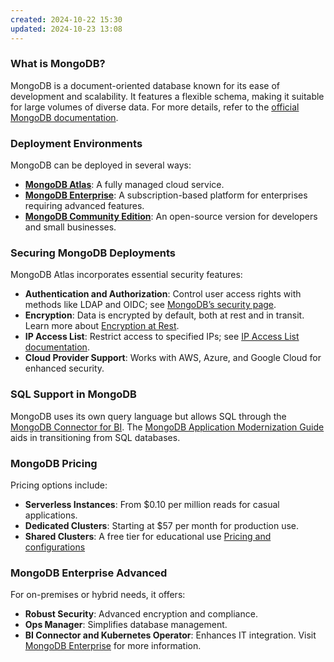 ```yaml
---
created: 2024-10-22 15:30
updated: 2024-10-23 13:08
---
```

### **What is MongoDB?**

MongoDB is a document-oriented database known for its ease of development and scalability. It features a flexible schema, making it suitable for large volumes of diverse data. For more details, refer to the [official MongoDB documentation](https://www.mongodb.com/docs/manual/#what-is-mongodb).

### **Deployment Environments**
MongoDB can be deployed in several ways:
- **[MongoDB Atlas](https://www.mongodb.com/docs/atlas?tck=docs_server)**: A fully managed cloud service.
- **[MongoDB Enterprise](https://www.mongodb.com/docs/manual/administration/install-enterprise/#std-label-install-mdb-enterprise)**: A subscription-based platform for enterprises requiring advanced features.
- **[MongoDB Community Edition](https://www.mongodb.com/docs/manual/administration/install-community/#std-label-install-mdb-community-edition)**: An open-source version for developers and small businesses.

### **Securing MongoDB Deployments**
MongoDB Atlas incorporates essential security features:
- **Authentication and Authorization**: Control user access rights with methods like LDAP and OIDC; see [MongoDB’s security page](https://www.mongodb.com/docs/atlas/security/config-db-auth/).
- **Encryption**: Data is encrypted by default, both at rest and in transit. Learn more about [Encryption at Rest](https://www.mongodb.com/docs/atlas/security-kms-encryption/).
- **IP Access List**: Restrict access to specified IPs; see [IP Access List documentation](https://www.mongodb.com/docs/atlas/security/ip-access-list/).
- **Cloud Provider Support**: Works with AWS, Azure, and Google Cloud for enhanced security.

### **SQL Support in MongoDB**
MongoDB uses its own query language but allows SQL through the [MongoDB Connector for BI](https://www.mongodb.com/products/bi-connector). The [MongoDB Application Modernization Guide](https://www.mongodb.com/modernize?tck=docs_server) aids in transitioning from SQL databases.

### **MongoDB Pricing**
Pricing options include:
- **Serverless Instances**: From $0.10 per million reads for casual applications.
- **Dedicated Clusters**: Starting at $57 per month for production use.
- **Shared Clusters**: A free tier for educational use
  [Pricing and configurations](https://www.mongodb.com/pricing#mdb-modal-dedicated)

### **MongoDB Enterprise Advanced**
For on-premises or hybrid needs, it offers:
- **Robust Security**: Advanced encryption and compliance.
- **Ops Manager**: Simplifies database management.
- **BI Connector and Kubernetes Operator**: Enhances IT integration.
Visit [MongoDB Enterprise](https://www.mongodb.com/try/download/enterprise) for more information.
